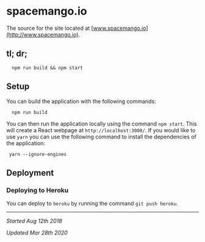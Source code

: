 # spacemango.io
The source for the site located at [www.spacemango.io](http://www.spacemango.io).

## tl; dr;
```
  npm run build && npm start
```

## Setup
You can build the application with the following commands:
```
  npm run build
```
You can then run the application locally using the command `npm start`. This will create a React webpage at `http://localhost:3000/`.
If you would like to use `yarn` you can use the following command to install the dependencies of the application:
```
 yarn --ignore-engines
```

## Deployment
### Deploying to Heroku
You can deploy to `heroku` by running the command `git push heroku`.

****
_Started Aug 12th 2018_

_Updated Mar 28th 2020_

